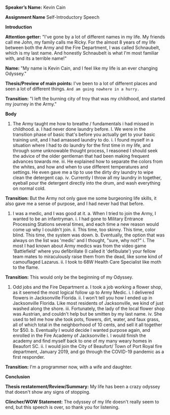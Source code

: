 **Speaker’s Name:** Kevin Cain

**Assignment Name** Self-Introductory Speech

**Introduction** 

**Attention getter:** "I've gone by a lot of different names in my life. My friends call me John, my family calls me Ricky. For the almost 8 years of my life between both the Army and the Fire Department, I was called Schnaubelt, which is my last name. And honestly Schnaubelt is what I'm most familiar with, and its a terrible name!"

**Name:** "My name is Kevin Cain, and I feel like my life is an ever changing Odyssey."

**Thesis/Preview of main points:** I've been to a lot of different places and seen a lot of different things. `And am going nowhere in a hurry.`

**Transition:** "I left the burning city of troy that was my childhood, and started my journey in the Army."

**Body** 

1.	The Army taught me how to breathe / fundamentals i had missed in childhood.
  a.	I had never done laundry before.
    I. We were in the transition phase of basic that's before you actually get to your basic training unit, and I had amassed laundry to do.
    i.	I found myself in a situation where I had to do laundry for the first time in my life, and through some unknowable thought process, I reasoned I should seek the advice of the older gentleman that had been making frequent advances towards me.
    iii.	He explained how to separate the colors from the whites, and how and when to use different temperatures and settings. He even gave me a tip to use the dirty dry laundry to wipe clean the detergent cap.
    iv.	Currently I throw all my laundry in together, eyeball pour the detergent directly into the drum, and wash everything on normal cold.

**Transition:** But the Army not only gave me some burgeoning life skills, it also gave me a sense of purpose, and I had never had that before.

1.	I was a medic, and I was good at it.
a.	When I tried to join the Army, I wanted to be an infantryman.
i.	I had gone to Military Entrance Processing Stations several times, and each time a new reason would come up why I couldn't join.
ii.	This time, too skinny. This time, color blind. This time, the system was down.
b.	Eventually, the option that was always on the list was 'medic' and I thought, "sure, why not?"
i.	The most I had known about Army medics was from the video game 'Battlefield' where you defibrillate (I called it 'defibulate') your fellow team mates to miraculously raise them from the dead, like some kind of camouflaged Lazarus. 
ii.	I took to 68W Health Care Specialist like moth to the flame.

**Transition:** This would only be the beginning of my Odyssey.

1.	Odd jobs and the Fire Department
a.	I took a job working a flower shop, as it seemed the most logical follow up to Army Medic.
i.	I delivered flowers in Jacksonville Florida.
ii.	I won't tell you how I ended up in Jacksonville Florida. Like most residents of Jacksonville, we kind of just washed along the shore.
iii.	Fortunately, the lady of the local flower shop was Austrian, and couldn't help but be smitten by my last name.
iv.	She used to tell me how she took pots, flowers, dirt, water, and faux grass, all of which total in the neighborhood of 10 cents, and sell it all together for $50. 
b.	Eventually I would decide I wanted purpose again, and enrolled in the Fire Academy of Jacksonville
i.	I would finish the academy and find myself back to one of my many weary homes in Beaufort SC.
ii.	I would join the City of Beaufort/ Town of Port Royal fire department, January 2019, and go through the COVID-19 pandemic as a first responder.

**Transition:** I'm a programmer now, with a wife and daughter.

**Conclusion** 

**Thesis restatement/Review/Summary:** My life has been a crazy odyssey that doesn't show any signs of stopping.

**Clincher/WOW Statement:** The odyssey of my life doesn't really seem to end, but this speech is over, so thank you for listening. 